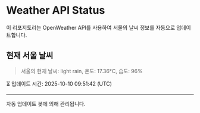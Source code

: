 
# Weather API Status

이 리포지토리는 OpenWeather API를 사용하여 서울의 날씨 정보를 자동으로 업데이트합니다.

## 현재 서울 날씨
> 서울의 현재 날씨: light rain, 온도: 17.36°C, 습도: 96%

⏳ 업데이트 시간: 2025-10-10 09:51:42 (UTC)

---
자동 업데이트 봇에 의해 관리됩니다.
